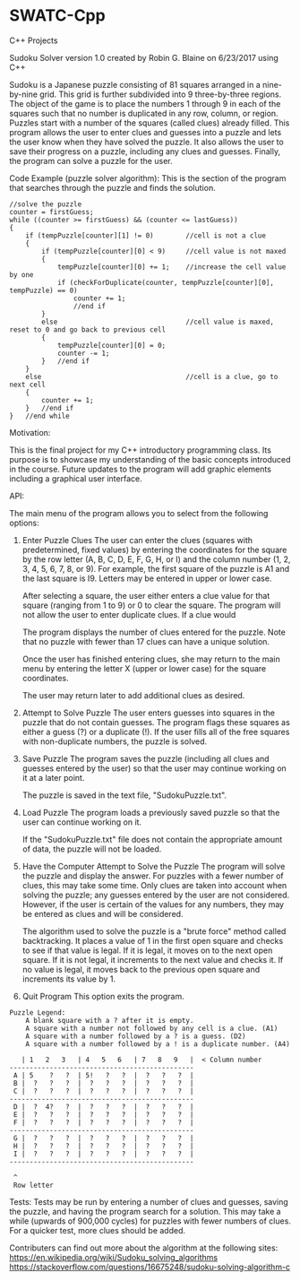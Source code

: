 # SWATC-Cpp
C++ Projects

Sudoku Solver version 1.0
created by Robin G. Blaine on 6/23/2017 using C++


Sudoku is a Japanese puzzle consisting of 81 squares arranged in a nine-by-nine grid.  This grid is further subdivided into 9 three-by-three regions.  The object of the game is to place the numbers 1 through 9 in each of the squares such that no number is duplicated in any row, column, or region.  Puzzles start with a number of the squares (called clues) already filled. This program allows the user to enter clues and guesses into a puzzle and lets the user know when they have solved the puzzle.  It also allows the user to save their progress on a puzzle, including any clues and guesses.  Finally, the program can solve a puzzle for the user.


Code Example (puzzle solver algorithm):  This is the section of the program that searches through the puzzle and finds the solution.

	//solve the puzzle
	counter = firstGuess;
	while ((counter >= firstGuess) && (counter <= lastGuess))
	{
		if (tempPuzzle[counter][1] != 0)		//cell is not a clue
		{
			if (tempPuzzle[counter][0] < 9)		//cell value is not maxed
			{
				tempPuzzle[counter][0] += 1;	//increase the cell value by one
				if (checkForDuplicate(counter, tempPuzzle[counter][0], tempPuzzle) == 0)
					counter += 1;
					//end if
			}
			else								//cell value is maxed, reset to 0 and go back to previous cell
			{
				tempPuzzle[counter][0] = 0;
				counter -= 1;
			}	//end if
		}
		else									//cell is a clue, go to next cell
		{
			counter += 1;
		}	//end if
	}	//end while


Motivation:

This is the final project for my C++ introductory programming class.  Its purpose is to showcase my understanding of the basic concepts introduced in the course.  Future updates to the program will add graphic elements including a graphical user interface.


API:

The main menu of the program allows you to select from the following options:

1) Enter Puzzle Clues
	The user can enter the clues (squares with predetermined, fixed values) by entering the coordinates for the square by the row letter (A, B, C, D, E, F, G, H, or I) and the column number (1, 2, 3, 4, 5, 6, 7, 8, or 9).  For example, the first square of the puzzle is A1 and the last square is I9.  Letters may be entered in upper or lower case.

	After selecting a square, the user either enters a clue value for that square (ranging from 1 to 9) or 0 to clear the square.  The program will not allow the user to enter duplicate clues.  If a clue would 

	The program displays the number of clues entered for the puzzle.  Note that no puzzle with fewer than 17 clues can have a unique solution.

	Once the user has finished entering clues, she may return to the main menu by entering the letter X (upper or lower case) for the square coordinates.

	The user may return later to add additional clues as desired.

2) Attempt to Solve Puzzle
	The user enters guesses into squares in the puzzle that do not contain guesses.  The program flags these squares as either a guess (?) or a duplicate (!).  If the user fills all of the free squares with non-duplicate numbers, the puzzle is solved.

3) Save Puzzle
	The program saves the puzzle (including all clues and guesses entered by the user) so that the user may continue working on it at a later point.

	The puzzle is saved in the text file, "SudokuPuzzle.txt".

4) Load Puzzle
	The program loads a previously saved puzzle so that the user can continue working on it.

	If the "SudokuPuzzle.txt" file does not contain the appropriate amount of data, the puzzle will not be loaded.

5) Have the Computer Attempt to Solve the Puzzle
	The program will solve the puzzle and display the answer.  For puzzles with a fewer number of clues, this may take some time. Only clues are taken into account when solving the puzzle; any guesses entered by the user are not considered. However, if the user is certain of the values for any numbers, they may be entered as clues and will be considered.

	The algorithm used to solve the puzzle is a "brute force" method called backtracking. It places a value of 1 in the first open square and checks to see if that value is legal.  If it is legal, it moves on to the next open square.  If it is not legal, it increments to the next value and checks it. If no value is legal, it moves back to the previous open square and increments its value by 1.

0) Quit Program
	This option exits the program.

~~~
Puzzle Legend:
	A blank square with a ? after it is empty.
	A square with a number not followed by any cell is a clue. (A1)
	A square with a number followed by a ? is a guess. (D2)
	A square with a number followed by a ! is a duplicate number. (A4)

   | 1   2   3   | 4   5   6   | 7   8   9   |  < Column number
----------------------------------------------
 A | 5    ?   ?  | 5!   ?   ?  |  ?   ?   ?  |
 B |  ?   ?   ?  |  ?   ?   ?  |  ?   ?   ?  |
 C |  ?   ?   ?  |  ?   ?   ?  |  ?   ?   ?  |
----------------------------------------------
 D |  ?  4?   ?  |  ?   ?   ?  |  ?   ?   ?  |
 E |  ?   ?   ?  |  ?   ?   ?  |  ?   ?   ?  |
 F |  ?   ?   ?  |  ?   ?   ?  |  ?   ?   ?  |
----------------------------------------------
 G |  ?   ?   ?  |  ?   ?   ?  |  ?   ?   ?  |
 H |  ?   ?   ?  |  ?   ?   ?  |  ?   ?   ?  |
 I |  ?   ?   ?  |  ?   ?   ?  |  ?   ?   ?  |
----------------------------------------------

 ^
 Row letter
 ~~~

Tests:  Tests may be run by entering a number of clues and guesses, saving the puzzle, and having the program search for a solution.  This may take a while (upwards of 900,000 cycles) for puzzles with fewer numbers of clues.  For a quicker test, more clues should be added.


Contributers can find out more about the algorithm at the following sites:
	https://en.wikipedia.org/wiki/Sudoku_solving_algorithms
	https://stackoverflow.com/questions/16675248/sudoku-solving-algorithm-c
